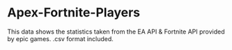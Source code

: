 # Apex-Fortnite-Players
This data shows the statistics taken from the EA API &amp; Fortnite API provided by epic games. .csv format included. 
